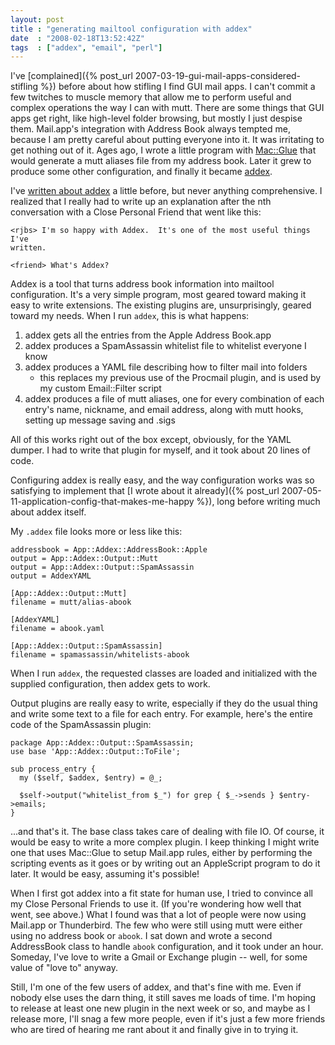 ```yaml
---
layout: post
title : "generating mailtool configuration with addex"
date  : "2008-02-18T13:52:42Z"
tags  : ["addex", "email", "perl"]
---
```

I've [complained]({% post_url 2007-03-19-gui-mail-apps-considered-stifling %}) before about how
stifling I find GUI mail apps.  I can't commit a few twitches to muscle memory
that allow me to perform useful and complex operations the way I can with mutt.
There are some things that GUI apps get right, like high-level folder browsing,
but mostly I just despise them.  Mail.app's integration with Address Book
always tempted me, because I am pretty careful about putting everyone into it.
It was irritating to get nothing out of it.  Ages ago, I wrote a little program
with [Mac::Glue](http://search.cpan.org/dist/Mac-Glue) that would generate a
mutt aliases file from my address book.  Later it grew to produce some other
configuration, and finally it became
[addex](http://search.cpan.org/dist/App-Addex).

I've [written about
addex](http://rjbs.manxome.org/rubric/entries/tags/addex/created_before/2008) a
little before, but never anything comprehensive.  I realized that I really had
to write up an explanation after the nth conversation with a Close Personal
Friend that went like this:

    <rjbs> I'm so happy with Addex.  It's one of the most useful things I've
    written.

    <friend> What's Addex?

Addex is a tool that turns address book information into mailtool
configuration.  It's a very simple program, most geared toward making it easy
to write extensions.  The existing plugins are, unsurprisingly, geared toward
my needs.  When I run `addex`, this is what happens:

1. addex gets all the entries from the Apple Address Book.app
2. addex produces a SpamAssassin whitelist file to whitelist everyone I know
3. addex produces a YAML file describing how to filter mail into folders
    * this replaces my previous use of the Procmail plugin, and is used by my custom Email::Filter script
4. addex produces a file of mutt aliases, one for every combination of each entry's name, nickname, and email address, along with mutt hooks, setting up message saving and .sigs

All of this works right out of the box except, obviously, for the YAML dumper.
I had to write that plugin for myself, and it took about 20 lines of code.

Configuring addex is really easy, and the way configuration works was so
satisfying to implement that [I wrote about it
already]({% post_url 2007-05-11-application-config-that-makes-me-happy %}), long before writing much
about addex itself.

My `.addex` file looks more or less like this:

    addressbook = App::Addex::AddressBook::Apple
    output = App::Addex::Output::Mutt
    output = App::Addex::Output::SpamAssassin
    output = AddexYAML

    [App::Addex::Output::Mutt]
    filename = mutt/alias-abook

    [AddexYAML]
    filename = abook.yaml

    [App::Addex::Output::SpamAssassin]
    filename = spamassassin/whitelists-abook

When I run `addex`, the requested classes are loaded and initialized with the
supplied configuration, then addex gets to work.

Output plugins are really easy to write, especially if they do the usual thing
and write some text to a file for each entry.  For example, here's the entire
code of the SpamAssassin plugin:

    package App::Addex::Output::SpamAssassin;
    use base 'App::Addex::Output::ToFile';

    sub process_entry {
      my ($self, $addex, $entry) = @_;

      $self->output("whitelist_from $_") for grep { $_->sends } $entry->emails;
    }

...and that's it.  The base class takes care of dealing with file IO.  Of
course, it would be easy to write a more complex plugin.  I keep thinking I
might write one that uses Mac::Glue to setup Mail.app rules, either by
performing the scripting events as it goes or by writing out an AppleScript
program to do it later.  It would be easy, assuming it's possible!

When I first got addex into a fit state for human use, I tried to convince all
my Close Personal Friends to use it.  (If you're wondering how well that went,
see above.)  What I found was that a lot of people were now using Mail.app or
Thunderbird.  The few who were still using mutt were either using no address
book or `abook`.  I sat down and wrote a second AddressBook class to handle
`abook` configuration, and it took under an hour.  Someday, I've love to write
a Gmail or Exchange plugin -- well, for some value of "love to" anyway.

Still, I'm one of the few users of addex, and that's fine with me.  Even if
nobody else uses the darn thing, it still saves me loads of time.  I'm hoping
to release at least one new plugin in the next week or so, and maybe as I
release more, I'll snag a few more people, even if it's just a few more friends
who are tired of hearing me rant about it and finally give in to trying it.


